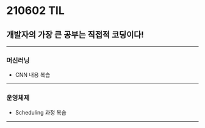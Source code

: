 # 210602 TIL
## 개발자의 가장 큰 공부는 직접적 코딩이다!
------------------
### 머신러닝
  * CNN 내용 복습
---------------
### 운영체제
  * Scheduling 과정 복습
------------------
